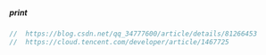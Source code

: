 ##### print

```go
//	https://blog.csdn.net/qq_34777600/article/details/81266453
//	https://cloud.tencent.com/developer/article/1467725
```

